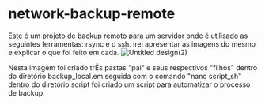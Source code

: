 # network-backup-remote
  Este é um projeto de backup remoto para um servidor onde é utilisado as seguintes ferramentas: rsync e o ssh. irei apresentar as imagens do mesmo e explicar o que foi feito em cada.
  ![Untitled design(2)](https://github.com/user-attachments/assets/b26c7619-19c3-4232-a723-1fe37bc1be09)

Nesta imagem foi criado trÊs pastas "pai" e seus respectivos "filhos" dentro do diretório backup_local.em seguida com o comando "nano script_sh" dentro do diretório script foi criado um script para automatizar o processo de backup.
